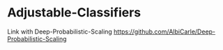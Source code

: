 # Adjustable-Classifiers

Link with Deep-Probabilistic-Scaling <https://github.com/AlbiCarle/Deep-Probabilistic-Scaling>
